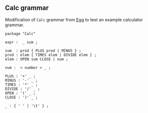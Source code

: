 ## Calc grammar
Modification of `Calc` grammar from [Egg](https://github.com/bruceiv/egg/blob/deriv/grammars/Calc.egg) to test an example calculator grammar.

```
package "Calc"

expr :  _ sum ;

sum  : prod { PLUS prod | MINUS } ;
prod : elem { TIMES elem | DIVIDE elem } ;
elem : OPEN sum CLOSE | num ;

num :  < number > _ ;

PLUS : '+' _ ;
MINUS : '-' _ ;
TIMES : '*' _ ; 
DIVIDE : '/' _ ;
OPEN : '(' _ ; 
CLOSE : ')' _ ;

_ : { ' ' | '\t' } ;

```

